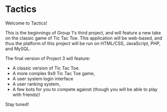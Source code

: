 # Tactics

Welcome to Tactics! 

This is the beginnings of Group 1's third project, and will feature a new take on the classic game of Tic Tac Toe. This application will be web-based, and thus the platform of this project will be run on HTML/CSS, JavaScript, PHP, and MySQL.

The final version of Project 3 will feature:
- A classic version of Tic Tac Toe.
- A more complex 9x9 Tic Tac Toe game,
- A user system login interface
- A user ranking system, 
- A few bots for you to compete against (though you will be able to play with friends)!

Stay tuned!

